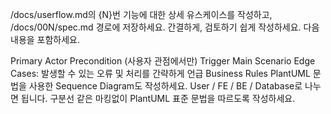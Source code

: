 /docs/userflow.md의 {N}번 기능에 대한 상세 유스케이스를 작성하고, /docs/00N/spec.md 경로에 저장하세요. 간결하게, 검토하기 쉽게 작성하세요. 다음 내용을 포함하세요.

Primary Actor
Precondition (사용자 관점에서만)
Trigger
Main Scenario
Edge Cases: 발생할 수 있는 오류 및 처리를 간략하게 언급
Business Rules
PlantUML 문법을 사용한 Sequence Diagram도 작성하세요. User / FE / BE / Database로 나누면 됩니다. 구분선 같은 마킹없이 PlantUML 표준 문법을 따르도록 작성하세요.
